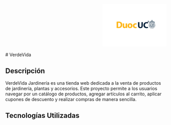 <p align="right">
  <img src="assets/logo_duoc-01.jpg" alt="Logo DUOC" width="200">
</p>
# VerdeVida

## Descripción
VerdeVida Jardinería es una tienda web dedicada a la venta de productos de jardinería, plantas y accesorios. Este proyecto permite a los usuarios navegar por un catálogo de productos, agregar artículos al carrito, aplicar cupones de descuento y realizar compras de manera sencilla.

## Tecnologías Utilizadas
